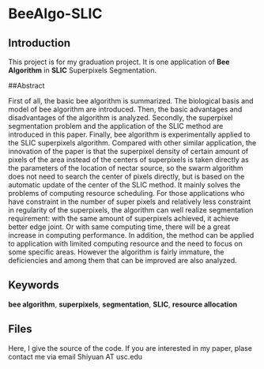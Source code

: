 # BeeAlgo-SLIC

## Introduction

This project is for my graduation project. It is one application of **Bee Algorithm** in **SLIC** Superpixels Segmentation.


##Abstract

First of all, the basic bee algorithm is summarized. The biological basis and model of bee algorithm are introduced. Then, the basic advantages and disadvantages of the algorithm is analyzed. Secondly, the superpixel segmentation problem and the application of the SLIC method are introduced in this paper. Finally, bee algorithm is experimentally applied to the SLIC superpixels algorithm. Compared with other similar application, the innovation of the paper is that the superpixel density of certain amount of pixels of the area instead of the centers of superpixels is taken directly as the parameters of the location of nectar source, so the swarm algorithm does not need to search the center of pixels directly, but is based on the automatic update of the center of the SLIC method. It mainly solves the problems of computing resource scheduling. For those applications who have constraint in the number of super pixels and relatively less constraint in regularity of the superpixels, the algorithm can well realize segmentation requirement: with the same amount of superpixels achieved, it achieve better edge joint. Or with same computing time, there will be a great increase in computing performance. In addition, the method can be applied to application with limited computing resource and the need to focus on some specific areas. However the algorithm is fairly immature, the deficiencies and among them that can be improved are also analyzed.

## Keywords
**bee algorithm**, **superpixels**, **segmentation**, **SLIC**, **resource allocation**

## Files
Here, I give the source of the code. If you are interested in my paper, plase contact me via email Shiyuan AT usc.edu